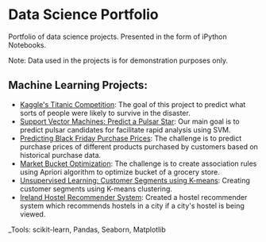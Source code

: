 # Data Science Portfolio
Portfolio of data science projects.
Presented in the form of iPython Notebooks.

Note: Data used in the projects is for demonstration purposes only.

## Machine Learning Projects:
- [Kaggle's Titanic Competition](https://github.com/ubaidullahbutt/portfolio/blob/master/titanic/titanic.ipynb): The goal of this project to predict what sorts of people were likely to survive in the disaster.
- [Support Vector Machines: Predict a Pulsar Star](https://github.com/ubaidullahbutt/portfolio/blob/master/pulsar_star/support_vector_machines.ipynb): Our main goal is to predict pulsar candidates for facilitate rapid analysis using SVM.
- [Predicting Black Friday Purchase Prices](https://github.com/ubaidullahbutt/portfolio/blob/master/black_friday/black_friday.ipynb): The challenge is to predict purchase prices of different products purchased by customers based on historical purchase data.
- [Market Bucket Optimization](https://github.com/ubaidullahbutt/portfolio/blob/master/association_rule_learning/apriori_groceries.ipynb): The challenge is to create association rules using Apriori algorithm to optimize bucket of a grocery store.
- [Unsupervised Learning: Customer Segments using K-means](https://github.com/ubaidullahbutt/portfolio/blob/master/kmeans_clustering/customer_segments_kmeans.ipynb): Creating customer segments using K-means clustering.
- [Ireland Hostel Recommender System](https://github.com/shehzadahmedqureshi/portfolio/blob/master/Hostel_Recommender_System.ipynb): Created a hostel recommender system which recommends hostels in a city if a city's hostel is being viewed.

_Tools: scikit-learn, Pandas, Seaborn, Matplotlib 
